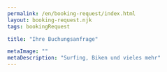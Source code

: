 ```yaml
---
permalink: /en/booking-request/index.html
layout: booking-request.njk
tags: bookingRequest

title: "Ihre Buchungsanfrage"

metaImage: ""
metaDescription: "Surfing, Biken und vieles mehr"
---
```


